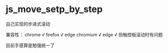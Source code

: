 # js_move_setp_by_step

自己实现的步进式滚动

兼容性：
  chrome √
  firefox √
  edge chromium √
  edge √ 但触控板滚动时有问题

目前手感算是勉强统一了
